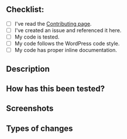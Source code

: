 ## Checklist:
- [ ] I've read the [Contributing page](https://github.com/junaidbhura/composer-wp-pro-plugins/blob/master/CONTRIBUTING.md).
- [ ] I've created an issue and referenced it here.
- [ ] My code is tested.
- [ ] My code follows the WordPress code style.
- [ ] My code has proper inline documentation.

## Description
<!-- Please describe what you have changed or added -->

## How has this been tested?
<!-- Please describe in detail how you tested your changes. -->
<!-- Include details of your testing environment, tests ran to see how -->
<!-- your change affects other areas of the code, etc. -->

## Screenshots <!-- if applicable -->

## Types of changes
<!-- What types of changes does your code introduce?  -->
<!-- Bug fix (non-breaking change which fixes an issue) -->
<!-- New feature (non-breaking change which adds functionality) -->
<!-- Breaking change (fix or feature that would cause existing functionality to not work as expected) -->

